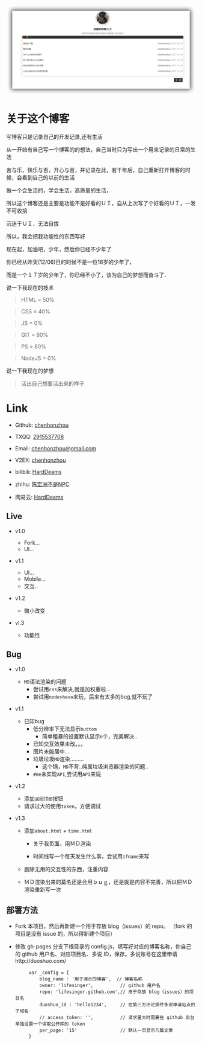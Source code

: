 <p align="center"><img src="README/v1.1.png"/></p>



# 关于这个博客

写博客只是记录自己的开发记录,还有生活

从一开始有自己写一个博客的的想法，自己当时只为写出一个用来记录的日常的生活

苦与乐，快乐与否，开心与否，并记录在此，若干年后，自己重新打开博客的时候，会看到自己的以前的生活

做一个会生活的，学会生活，高质量的生活，

所以这个博客还是主要是功能不是好看的ＵＩ，自从上次写了个好看的ＵＩ，一发不可收拾

沉迷于ＵＩ，无法自拔

所以，我会把我功能性的东西写好

现在起，加油吧，少年，然后你已经不少年了

你已经从昨天(12/06)日的时候不是一位16岁的少年了，

而是一个１７岁的少年了，你已经不小了，该为自己的梦想而奋斗了．

说一下我现在的技术

> HTML   = 50%

> CSS    = 40%

> JS     = 0%

> GIT    = 60%

> PS     = 80%

> NodeJS = 0%


说一下我现在的梦想

> 活出自己想要活出来的样子





# Link

- Github: [chenhonzhou](http://github.com/chenhonzhou)

- TXQQ:   [2915537708](tencent://AddContact/?fromId=50&fromSubId=1&subcmd=all&uin=2915537708)

- Email: [chenhonzhou@gmail.com](https://www.google.com/gmail)

- V2EX:  [chenhonzhou](https://www.v2ex.com/member/chenhonzhou)

- bilibili: [HardDeams](https://space.bilibili.com/27013266/#/)

- zhihu: [陈宏洲不是NPC](https://www.zhihu.com/people/ChenHonZhouRemix/activities)

- 网易云: [HardDeams](http://music.163.com/#/user/home?id=266341607)



## Live
- v1.0
  - Fork...
  - UI...
- v1.1
  - UI...
  - Mobile...
  - 交互..

- v1.2
  - 微小改变

- vl.3
  - 功能性

## Bug
- v1.0
  - `MD`语法渲染的问题
    - 尝试用`css`来解决,就是加权重啦...
    - 尝试用`node>hexo`来玩，后来有太多的bug,就不玩了
- v1.1
  - 已知bug
    - 低分辨率下无法显示`buttom`
        - 简单粗暴的设置默认显示`6`个，完美解决..
    - 已知交互效果未改。。。
    - 图片未能居中...
    - 垃圾垃圾`MD`渲染.........
        - 这个锅，`MD`不背..纯属垃圾浏览器渲染的问题..
    - `#me`未实现`API`,尝试用`API`来玩
- v1.2
  - 添加`返回顶部`按钮
  - 请求过大的使用`token`，方便调试

- v1.3
  - 添加`about.html` + `time.html`
    - 关于我页面，用ＭＤ渲染

    - 时间线写一个每天发生什么事，尝试用`ifname`来写

  - 删除无用的交互性的东西，注重内容

  - ＭＤ渲染出来的莫名还是会用ｂｕｇ，还是就是内容不完善，所以把ＭＤ渲染重新写一次

## 部署方法

 - Fork 本项目，然后再新建一个用于存放 blog（issues）的 repo。 （fork 的项目是没有 issue 的，所以得新建个项目）

 - 修改 gh-pages 分支下根目录的 config.js，填写好对应的博客名称，你自己的 github 用户名、对应项目名、多说 ID，保存。多说账号在这里申请http://duoshuo.com/


            var _config = {
                blog_name : '用于演示的博客',  // 博客名称
                owner: 'lifesinger',          // github 用户名
                repo: 'lifesinger.github.com',// 用于存放 blog（issues）的项目名
                duoshuo_id : 'hello1234',     // 在第三方评论插件多说申请站点的子域名
                // access_token: '',          // 请求量大时需要在 github 后台单独设置一个读取公开库的 token
                per_page: '15'                // 默认一页显示几篇文章
            }
